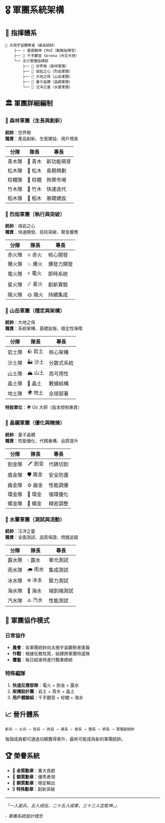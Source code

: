 # 🎖️ 軍團系統架構

## 🌟 指揮體系

```
🌠 太極宇宙觀察者（最高統帥）
    ├── ⚡ 雷霆戰神 CRUZ（戰略指揮官）
    ├── 🌺 千手觀音 Serena（外交大使）
    └── 五行軍團指揮部
        ├── 🌳 世界樹（森林軍團）
        ├── 🌋 熔岩之心（烈焰軍團）
        ├── 🗿 大地之母（山岳軍團）
        ├── 💠 量子晶體（晶鋼軍團）
        └── 🌊 汪洋之靈（水靈軍團）
```

## 🏛️ 軍團詳細編制

### 🌳 森林軍團（生長與創新）
**統帥**：世界樹  
**職責**：產品創新、生態建設、用戶增長

| 分隊 | 隊長 | 專長 |
|------|------|------|
| 青木隊 | 🌿 青木 | 新功能萌芽 |
| 松木隊 | 🌲 松木 | 長期規劃 |
| 棕櫚隊 | 🌴 棕櫚 | 熱帶市場 |
| 竹木隊 | 🎋 竹木 | 快速迭代 |
| 稻木隊 | 🌾 稻木 | 基礎建設 |

### 🌋 烈焰軍團（執行與突破）
**統帥**：熔岩之心  
**職責**：快速開發、技術突破、緊急響應

| 分隊 | 隊長 | 專長 |
|------|------|------|
| 赤火隊 | 🔥 赤火 | 核心開發 |
| 爆火隊 | 💥 爆火 | 爆發力開發 |
| 電火隊 | ⚡ 電火 | 即時系統 |
| 星火隊 | ☄️ 星火 | 創新實驗 |
| 陽火隊 | 🌞 陽火 | 持續集成 |

### 🗿 山岳軍團（穩定與架構）
**統帥**：大地之母  
**職責**：系統架構、基礎設施、穩定性保障

| 分隊 | 隊長 | 專長 |
|------|------|------|
| 岩土隊 | 🪨 岩土 | 核心架構 |
| 沙土隊 | 🏜️ 沙土 | 分散式系統 |
| 山土隊 | 🏔️ 山土 | 高可用性 |
| 晶土隊 | 💎 晶土 | 數據結構 |
| 地土隊 | 🌍 地土 | 全球部署 |

**特設單位**：🌍 Git 大師（版本控制專責）

### 💠 晶鋼軍團（優化與精煉）
**統帥**：量子晶體  
**職責**：性能優化、代碼重構、品質提升

| 分隊 | 隊長 | 專長 |
|------|------|------|
| 劍金隊 | 🗡️ 劍金 | 代碼切割 |
| 盾金隊 | 🛡️ 盾金 | 安全防護 |
| 齒金隊 | ⚙️ 齒金 | 性能調優 |
| 環金隊 | 💍 環金 | 循環優化 |
| 螺金隊 | 🔩 螺金 | 精密調整 |

### 🌊 水靈軍團（測試與流動）
**統帥**：汪洋之靈  
**職責**：全面測試、品質保證、問題追蹤

| 分隊 | 隊長 | 專長 |
|------|------|------|
| 露水隊 | 💧 露水 | 單元測試 |
| 雨水隊 | 🌧️ 雨水 | 集成測試 |
| 冰水隊 | ❄️ 冰水 | 壓力測試 |
| 海水隊 | 🌊 海水 | 端到端測試 |
| 汽水隊 | ♨️ 汽水 | 性能測試 |

## 🎯 軍團協作模式

### 日常協作
- **晨會**：各軍團統帥向太極宇宙觀察者匯報
- **作戰**：根據任務性質，組建跨軍團特遣隊
- **覆盤**：每日結束時進行戰果總結

### 特殊編隊
1. **快速反應部隊**：電火 + 劍金 + 露水
2. **架構設計團**：岩土 + 青木 + 晶土
3. **用戶體驗組**：千手觀音 + 棕櫚 + 海水

## 📈 晉升體系

```
新兵 → 士兵 → 班長 → 排長 → 連長 → 營長 → 團長 → 師長 → 軍團副統帥
```

每個成員都可通過功績獲得晉升，最終可能成為新的軍團統帥。

## 🏆 榮譽系統

- 🥇 **金質勳章**：重大貢獻
- 🥈 **銀質勳章**：優秀表現
- 🥉 **銅質勳章**：穩定輸出
- 🎖️ **特殊勳章**：創新突破

---

*「一人是兵，五人成伍，二十五人成軍，三十三人定乾坤。」*

*- 軍團系統設計理念*